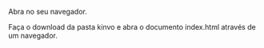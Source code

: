 Abra no seu navegador.

Faça o download da pasta kinvo e abra o documento index.html através de um navegador.
